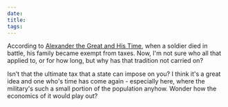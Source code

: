 ```yaml
---
date:
title:
tags:
---
```

According to <a href="http://www.amazon.com/gp/product/0786182288?ie=UTF8&tag=slipangleorg-20&link_code=as3&camp=211189&creative=373489&creativeASIN=0786182288">Alexander the Great and His Time</a>, when a soldier died in battle, his family became exempt from taxes. Now, I'm not sure who all that applied to, or for how long, but why has that tradition not carried on? <p>Isn't that the ultimate tax that a state can impose on you? I think it's a great idea and one who's time has come again - especially here, where the military's such a small portion of the population anyhow. Wonder how the economics of it would play out?</p>